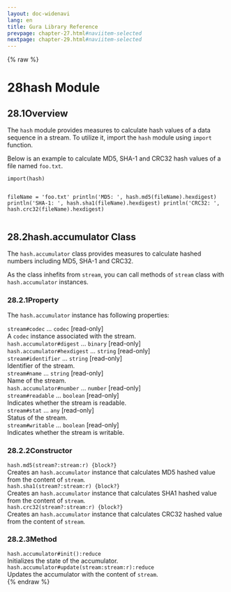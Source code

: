 ```yaml
---
layout: doc-widenavi
lang: en
title: Gura Library Reference
prevpage: chapter-27.html#naviitem-selected
nextpage: chapter-29.html#naviitem-selected
---
```

{% raw %}
<h1><span class="caption-index-1">28</span>hash Module</h1>
<h2><span class="caption-index-2">28.1</span><a name="anchor-28-1"></a>Overview</h2>
<p>
The <code class="highlighter-rouge">hash</code> module provides measures to calculate hash values of a data sequence in a stream. To utilize it, import the <code class="highlighter-rouge">hash</code> module using <code class="highlighter-rouge">import</code> function.
</p>
<p>
Below is an example to calculate MD5, SHA-1 and CRC32 hash values of a file named <code class="highlighter-rouge">foo.txt</code>.
</p>
<pre class="highlight"><code>import(hash)

fileName = 'foo.txt'
println('MD5: ', hash.md5(fileName).hexdigest)
println('SHA-1: ', hash.sha1(fileName).hexdigest)
println('CRC32: ', hash.crc32(fileName).hexdigest)
</code></pre>
<h2><span class="caption-index-2">28.2</span><a name="anchor-28-2"></a>hash.accumulator Class</h2>
<p>
The <code class="highlighter-rouge">hash.accumulator</code> class provides measures to calculate hashed numbers including MD5, SHA-1 and CRC32.
</p>
<p>
As the class inhefits from <code class="highlighter-rouge">stream</code>, you can call methods of <code class="highlighter-rouge">stream</code> class with <code class="highlighter-rouge">hash.accumulator</code> instances.
</p>
<h3><span class="caption-index-3">28.2.1</span><a name="anchor-28-2-1"></a>Property</h3>
<p>
The <code class="highlighter-rouge">hash.accumulator</code> instance has following properties:
</p>
<div class="mb-2"><code>stream#codec</code> &hellip; <code>codec</code> [read-only]</div>
<div class="mb-2 ml-4">
A <code class="highlighter-rouge">codec</code> instance associated with the stream.
</div>
<div class="mb-2"><code>hash.accumulator#digest</code> &hellip; <code>binary</code> [read-only]</div>
<div class="mb-2 ml-4">

</div>
<div class="mb-2"><code>hash.accumulator#hexdigest</code> &hellip; <code>string</code> [read-only]</div>
<div class="mb-2 ml-4">

</div>
<div class="mb-2"><code>stream#identifier</code> &hellip; <code>string</code> [read-only]</div>
<div class="mb-2 ml-4">
Identifier of the stream.
</div>
<div class="mb-2"><code>stream#name</code> &hellip; <code>string</code> [read-only]</div>
<div class="mb-2 ml-4">
Name of the stream.
</div>
<div class="mb-2"><code>hash.accumulator#number</code> &hellip; <code>number</code> [read-only]</div>
<div class="mb-2 ml-4">

</div>
<div class="mb-2"><code>stream#readable</code> &hellip; <code>boolean</code> [read-only]</div>
<div class="mb-2 ml-4">
Indicates whether the stream is readable.
</div>
<div class="mb-2"><code>stream#stat</code> &hellip; <code>any</code> [read-only]</div>
<div class="mb-2 ml-4">
Status of the stream.
</div>
<div class="mb-2"><code>stream#writable</code> &hellip; <code>boolean</code> [read-only]</div>
<div class="mb-2 ml-4">
Indicates whether the stream is writable.
</div>
<h3><span class="caption-index-3">28.2.2</span><a name="anchor-28-2-2"></a>Constructor</h3>
<div class="mb-2"><code>hash.md5(stream?:stream:r) {block?}</code></div>
<div class="mb-2 ml-4">
Creates an <code class="highlighter-rouge">hash.accumulator</code> instance that calculates MD5 hashed value from the content of <code class="highlighter-rouge">stream</code>.
</div>
<div class="mb-2"><code>hash.sha1(stream?:stream:r) {block?}</code></div>
<div class="mb-2 ml-4">
Creates an <code class="highlighter-rouge">hash.accumulator</code> instance that calculates SHA1 hashed value from the content of <code class="highlighter-rouge">stream</code>.
</div>
<div class="mb-2"><code>hash.crc32(stream?:stream:r) {block?}</code></div>
<div class="mb-2 ml-4">
Creates an <code class="highlighter-rouge">hash.accumulator</code> instance that calculates CRC32 hashed value from the content of <code class="highlighter-rouge">stream</code>.
</div>
<h3><span class="caption-index-3">28.2.3</span><a name="anchor-28-2-3"></a>Method</h3>
<div class="mb-2"><code>hash.accumulator#init():reduce</code></div>
<div class="mb-2 ml-4">
Initializes the state of the accumulator.
</div>
<div class="mb-2"><code>hash.accumulator#update(stream:stream:r):reduce</code></div>
<div class="mb-2 ml-4">
Updates the accumulator with the content of <code class="highlighter-rouge">stream</code>.
</div>
{% endraw %}
